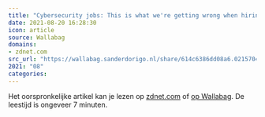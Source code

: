 ```yaml
---
title: "Cybersecurity jobs: This is what we're getting wrong when hiring – and here's how to fix it | ZDNet"
date: 2021-08-20 16:28:30
icon: article
source: Wallabag
domains:
- zdnet.com
src_url: "https://wallabag.sanderdorigo.nl/share/614c6386dd08a6.02157042"
2021: "08"
categories:
---
```

Het oorspronkelijke artikel kan je lezen op [zdnet.com](https://www.zdnet.com/article/cybersecurity-jobs-this-is-what-were-getting-wrong-when-hiring-and-heres-how-to-fix-it/) of [op Wallabag](https://wallabag.sanderdorigo.nl/share/614c6386dd08a6.02157042). De leestijd is ongeveer 7 minuten.